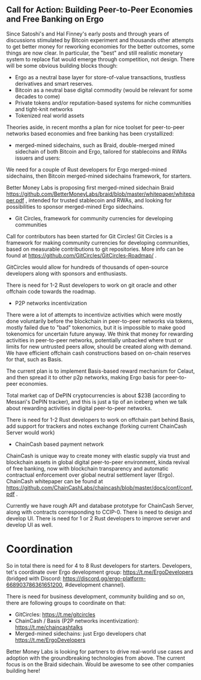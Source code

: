 Call for Action: Building Peer-to-Peer Economies and Free Banking on Ergo
-------------------------------------------------------------------------

Since Satoshi's and Hal Finney's early posts and through years of discussions stimulated by Bitcoin experiment and thousands
other attempts to get better money for reworking economies for the better outcomes, some things are now clear. In particular,
the "best" and still realistic monetary system to replace fiat would emerge through competition, not design. There will be some obvious building
blocks though:

* Ergo as a neutral base layer for store-of-value transactions, trustless derivatives and smart reserves.
* Bitcoin as a neutral base digital commodity (would be relevant for some decades to come)
* Private tokens and/or reputation-based systems for niche communities and tight-knit networks
* Tokenized real world assets

Theories aside, in recent months a plan for nice toolset for peer-to-peer networks based economies and free banking has been crystallized:

* merged-mined sidechains, such as Braid, double-merged mined sidechain of both Bitcoin and Ergo, tailored for stablecoins and RWAs issuers and users:

We need for a couple of Rust developers for Ergo merged-mined sidechains, then Bitcoin merged-mined sidechains framework, for starters.

Better Money Labs is proposing first merged-mined sidechain Braid https://github.com/BetterMoneyLabs/braid/blob/master/whitepaper/whitepaper.pdf ,
intended for trusted stablecoin and RWAs, and looking for possibilities to sponsor merged-mined Ergo sidechains. 

* Git Circles, framework for community currencies for developing communities

Call for contributors has been started for Git Circles! Git Circles is a framework for making community currencies for 
developing communities, based on measurable contributions to git repositories. More info can be found at 
https://github.com/GitCircles/GitCircles-Roadmap/ .

GitCircles would allow for hundreds of thousands of open-source developers along with sponsors and enthusiasts.

There is need for 1-2 Rust developers to work on git oracle and other offchain code towards the roadmap.


* P2P networks incentivization

There were a lot of attempts to incentivize activities which were mostly done voluntarily before the blockchain in peer-to-peer networks via tokens, mostly failed
due to "bad" tokenomics, but it is impossible to make good tokenomics for uncertain future anyway. We think that money for rewarding activities in peer-to-peer networks,
potentially unbacked where trust or limits for new untrusted peers allow,  should be created along with demand. We have efficient offchain cash constructions based on on-chain reserves for that, such as Basis.

The current plan is to implement Basis-based reward mechanism for Celaut, and then spread it to other p2p networks, making Ergo basis for peer-to-peer economies.

Total market cap of DePIN cryptocurrencies is about $23B (according to Messari's DePIN tracker), and this is just a tip
of an iceberg when we talk about rewarding activities in digital peer-to-peer networks. 

There is need for 1-2 Rust developers to work on offchain part behind Basis, add support for trackers and notes exchange 
(forking current ChainCash Server would work)

* ChainCash based payment network

ChainCash is unique way to create money with elastic supply via trust and blockchain assets in global digital peer-to-peer 
environment, kinda revival of free banking, now with blockchain transparency and automatic contractual enforcement over 
global neutral settlement layer (Ergo). ChainCash whitepaper can be found at 
https://github.com/ChainCashLabs/chaincash/blob/master/docs/conf/conf.pdf .

Currently we have rough API and database prototype for ChainCash Server, along with contracts corresponding to CCIP-0.
There is need to design and develop UI. There is need for 1 or 2 Rust developers to improve server and develop UI as well.


Coordination
============

So in total there is need for 4 to 8 Rust developers for starters. Developers, tet's coordinate over Ergo development 
group: https://t.me/ErgoDevelopers (bridged with Discord: https://discord.gg/ergo-platform-668903786361651200, 
#development channel). 

There is need for business development, community building and so on, there are following groups to coordinate on that:
* GitCircles: https://t.me/gitcircles
* ChainCash / Basis (P2P networks incentivization): https://t.me/chaincashtalks
* Merged-mined sidechains: just Ergo developers chat https://t.me/ErgoDevelopers

Better Money Labs is looking for partners to drive real-world use cases and adoption with the groundbreaking technologies 
from above. The current focus is on the Braid sidechain. Would be awesome to see other companies building here!